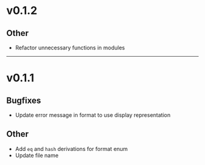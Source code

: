 # v0.1.2

## Other

- Refactor unnecessary functions in modules

---

# v0.1.1

## Bugfixes

- Update error message in format to use display representation

## Other

- Add `eq` and `hash` derivations for format enum
- Update file name

